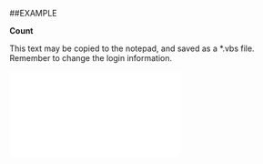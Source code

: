 

##EXAMPLE

**Count**

This text may be copied to the notepad, and saved as a *.vbs file. Remember to change the login information.

![](../../Examples/vbs/SOCriteria.Count.vb.txt)





